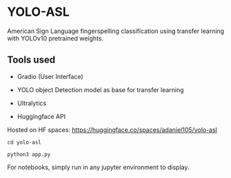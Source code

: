 # YOLO-ASL

American Sign Language fingerspelling classification using transfer learning with YOLOv10 pretrained weights.

## Tools used
- Gradio (User Interface)

- YOLO object Detection model as base for transfer learning

- Ultralytics

- Huggingface API

Hosted on HF spaces: https://huggingface.co/spaces/adaniel105/yolo-asl

```cd yolo-asl```

```python3 app.py```

For notebooks, simply run in any jupyter environment to display.
